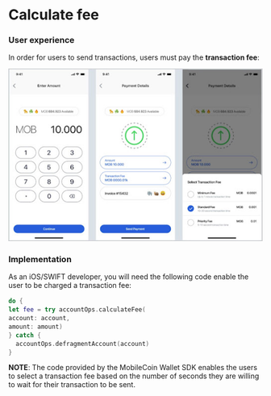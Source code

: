 # Calculate fee

### User experience

In order for users to send transactions, users must pay the **transaction fee**:

![Users must be able to be charged a transaction fee when they send payments from their smartphone.](images/calculate-fee.jpeg)

### Implementation

As an iOS/SWIFT developer, you will need the following code enable the user to be charged a transaction fee:

```SWIFT
do {
let fee = try accountOps.calculateFee(
account: account,
amount: amount)
} catch {
  accountOps.defragmentAccount(account)
}
```

**NOTE**: The code provided by the MobileCoin Wallet SDK enables the users to select a transaction fee based on the number of seconds they are willing to wait for their transaction to be sent.
